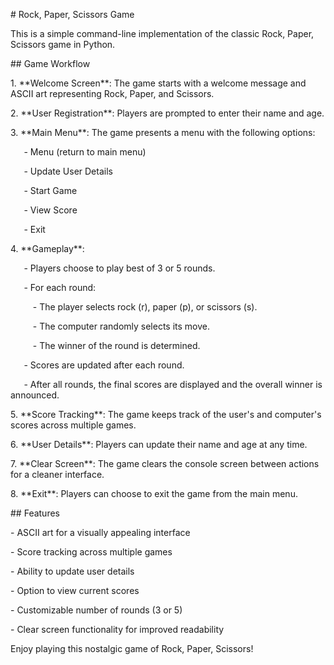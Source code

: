 ﻿\# Rock, Paper, Scissors Game

This is a simple command-line implementation of the classic Rock, Paper, Scissors game in Python.

\## Game Workflow

1\. \*\*Welcome Screen\*\*: The game starts with a welcome message and ASCII art representing Rock, Paper, and Scissors.

2\. \*\*User Registration\*\*: Players are prompted to enter their name and age.

3\. \*\*Main Menu\*\*: The game presents a menu with the following options:

`   `- Menu (return to main menu)

`   `- Update User Details

`   `- Start Game

`   `- View Score

`   `- Exit

4\. \*\*Gameplay\*\*:

`   `- Players choose to play best of 3 or 5 rounds.

`   `- For each round:

`     `- The player selects rock (r), paper (p), or scissors (s).

`     `- The computer randomly selects its move.

`     `- The winner of the round is determined.

`   `- Scores are updated after each round.

`   `- After all rounds, the final scores are displayed and the overall winner is announced.

5\. \*\*Score Tracking\*\*: The game keeps track of the user's and computer's scores across multiple games.

6\. \*\*User Details\*\*: Players can update their name and age at any time.

7\. \*\*Clear Screen\*\*: The game clears the console screen between actions for a cleaner interface.

8\. \*\*Exit\*\*: Players can choose to exit the game from the main menu.

\## Features

\- ASCII art for a visually appealing interface

\- Score tracking across multiple games

\- Ability to update user details

\- Option to view current scores

\- Customizable number of rounds (3 or 5)

\- Clear screen functionality for improved readability

Enjoy playing this nostalgic game of Rock, Paper, Scissors!
